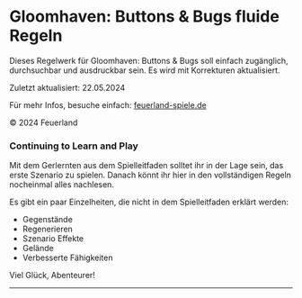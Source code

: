 # Gloomhaven: Buttons & Bugs fluide Regeln  

Dieses Regelwerk für Gloomhaven: Buttons & Bugs soll einfach zugänglich, durchsuchbar und ausdruckbar sein. Es wird mit Korrekturen aktualisiert.

Zuletzt aktualisiert: 22.05.2024

Für mehr Infos, besuche einfach: [feuerland-spiele.de](https://www.feuerland-spiele.de/)

© 2024 Feuerland

### Continuing to Learn and Play 

Mit dem Gerlernten aus dem Spielleitfaden solltet ihr in der Lage sein, das erste Szenario zu spielen. Danach könnt ihr hier in den vollständigen Regeln nocheinmal alles nachlesen. 

Es gibt ein paar Einzelheiten, die nicht in dem Spielleitfaden erklärt werden: 

* Gegenstände
* Regenerieren
* Szenario Effekte
* Gelände
* Verbesserte Fähigkeiten

Viel Glück, Abenteurer! 

---
